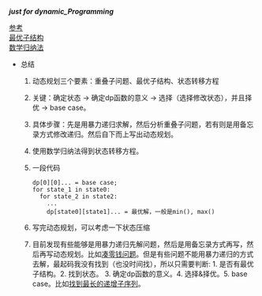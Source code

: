 ___just for dynamic_Programming___

[参考](https://github.com/chezhai/fucking-algorithm/blob/master/%E5%8A%A8%E6%80%81%E8%A7%84%E5%88%92%E7%B3%BB%E5%88%97/%E5%8A%A8%E6%80%81%E8%A7%84%E5%88%92%E8%AF%A6%E8%A7%A3%E8%BF%9B%E9%98%B6.md)     
[最优子结构](https://github.com/chezhai/fucking-algorithm/blob/master/%E5%8A%A8%E6%80%81%E8%A7%84%E5%88%92%E7%B3%BB%E5%88%97/%E6%9C%80%E4%BC%98%E5%AD%90%E7%BB%93%E6%9E%84.md)      
[数学归纳法](https://bbs.huaweicloud.com/blogs/193893)      

+ 总结   
  1.  动态规划三个要素：重叠子问题、最优子结构、状态转移方程      
  2.  关键：确定状态 -> 确定dp函数的意义 -> 选择（选择修改状态），并且择优 -> base case。   
  3.  具体步骤：先是用暴力递归求解，然后分析重叠子问题，若有则是用备忘录方式修改递归。然后自下而上写出动态规划。    
  4.  使用数学归纳法得到状态转移方程。      
  5.  一段代码    
      ```
      dp[0][0]... = base case;
      for state_1 in state0:
        for state_2 in state2:
          ...
          dp[state0][state1]... = 最优解，一般是min(), max()
      ```
  6.  写完动态规划，可以考虑一下状态压缩

  7.  目前发现有些能够是用暴力递归先解问题，然后是用备忘录方式再写，然后再写动态规划。比如[凑零钱问题](./coin_cnage.cpp)。但是有些问题不能用暴力递归的方式去解，最起码我没有找到（也没时间找），所以只需要判断: 1. 是否有最优子结构。2. 找到状态。  3. 确定dp函数的意义。4. 选择&择优。5. base case。比如[找到最长的递增子序列](./longest_increasing_subsequence.cpp)。     
